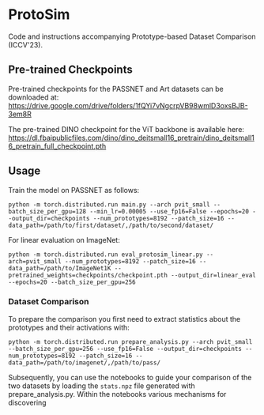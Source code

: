 # ProtoSim
Code and instructions accompanying Prototype-based Dataset Comparison (ICCV'23).

## Pre-trained Checkpoints

Pre-trained checkpoints for the PASSNET and Art datasets can be downloaded at: https://drive.google.com/drive/folders/1fQYi7vNgcrpVB98wmlD3oxsBJB-3em8R 

The pre-trained DINO checkpoint for the ViT backbone is available here: https://dl.fbaipublicfiles.com/dino/dino_deitsmall16_pretrain/dino_deitsmall16_pretrain_full_checkpoint.pth

## Usage

Train the model on PASSNET as follows:

```
python -m torch.distributed.run main.py --arch pvit_small --batch_size_per_gpu=128 --min_lr=0.00005 --use_fp16=False --epochs=20 --output_dir=checkpoints --num_prototypes=8192 --patch_size=16 --data_path=/path/to/first/dataset/,/path/to/second/dataset/
```

For linear evaluation on ImageNet:

```
python -m torch.distributed.run eval_protosim_linear.py --arch=pvit_small --num_prototypes=8192 --patch_size=16 --data_path=/path/to/ImageNet1K --pretrained_weights=checkpoints/checkpoint.pth --output_dir=linear_eval --epochs=20 --batch_size_per_gpu=256
```

### Dataset Comparison

To prepare the comparison you first need to extract statistics about the prototypes and their activations with:

```
python -m torch.distributed.run prepare_analysis.py --arch pvit_small --batch_size_per_gpu=256 --use_fp16=False --output_dir=checkpoints --num_prototypes=8192 --patch_size=16 --data_path=/path/to/imagenet/,/path/to/pass/
```

Subsequently, you can use the notebooks to guide your comparison of the two datasets by loading the `stats.npz` file generated with prepare_analysis.py. Within the notebooks various mechanisms for discovering   
